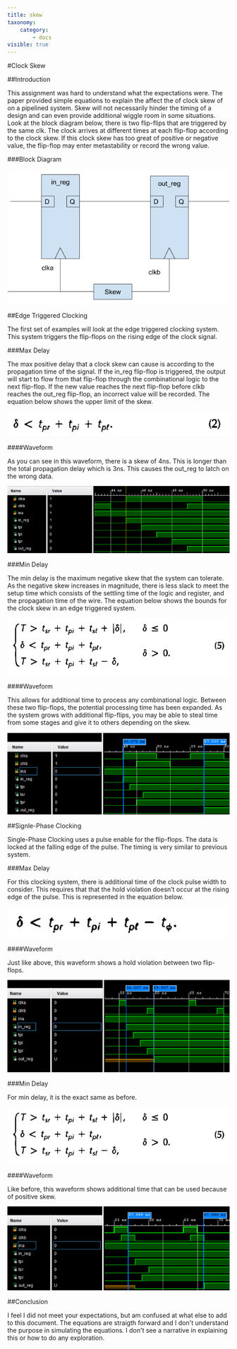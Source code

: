 ```yaml
---
title: skew
taxonomy:
    category:
        - docs
visible: true
---
```


#Clock Skew

##Introduction

This assignment was hard to understand what the expectations were.
The paper provided simple equations to explain the affect the of clock skew of on a pipelined system.
Skew will not necessarily hinder the timing of a design and can even provide additional wiggle room in some situations.
Look at the block diagram below, there is two flip-flips that are triggered by the same clk.
The clock arrives at different times at each flip-flop according to the clock skew.
If this clock skew has too great of positive or negative value, the flip-flop may enter metastability or record the wrong value.

###Block Diagram

![block diagram](clks.png)

##Edge Triggered Clocking

The first set of examples will look at the edge triggered clocking system.
This system triggers the flip-flops on the rising edge of the clock signal.


###Max Delay

The max positive delay that a clock skew can cause is according to the propagation time of the signal.
If the in_reg flip-flop is triggered, the output will start to flow from that flip-flop through the combinational logic to the next flip-flop.
If the new value reaches the next flip-flop before clkb reaches the out_reg flip-flop, an incorrect value will be recorded.
The equation below shows the upper limit of the skew.

![eq2](eq2.png)

####Waveform

As you can see in this waveform, there is a skew of 4ns.
This is longer than the total propagation delay which is 3ns.
This causes the out_reg to latch on the wrong data.

![edge hold](edge_hold.png)

###Min Delay

The min delay is the maximum negative skew that the system can tolerate.
As the negative skew increases in magnitude, there is less slack to meet the setup time which consists of the settling time of the logic and register, and the propagation time of the wire.
The equation below shows the bounds for the clock skew in an edge triggered system.

![eq5](eq5.png)

####Waveform

This allows for additional time to process any combinational logic.
Between these two flip-flops, the potential processing time has been expanded.
As the system grows with additional flip-flips, you may be able to steal time from some stages and give it to others depending on the skew.


![edge ext](edge_ext.png)

##Signle-Phase Clocking

Single-Phase Clocking uses a pulse enable for the flip-flops.
The data is locked at the falling edge of the pulse.
The timing is very similar to previous system.


###Max Delay

For this clocking system, there is additional time of the clock pulse width to consider.
This requires that that the hold violation doesn’t occur at the rising edge of the pulse.
This is represented in the equation below.


![eq6](eq6.png)

####Waveform

Just like above, this waveform shows a hold violation between two flip-flops.

![sing hold](sing_hold.png)

###Min Delay

For min delay, it is the exact same as before.

![eq5](eq5.png)

####Waveform

Like before, this waveform shows additional time that can be used because of positive skew.

![sing ext](sing_ex.png)

##Conclusion

I feel I did not meet your expectations, but am confused at what else to add to this document.
The equations are straigth forward and I don't understand the purpose in simulating the equations.
I don't see a narrative in explaining this or how to do any exploration.



